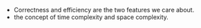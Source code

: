 + Correctness and efficiency are the two features we care about.
+ the concept of time complexity and space complexity.